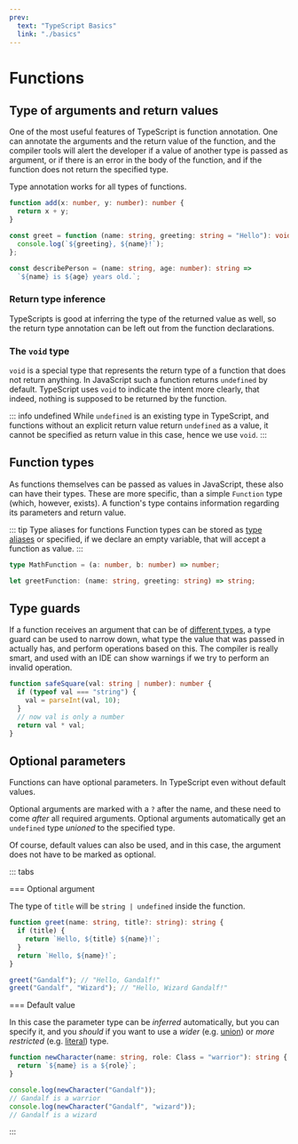 ```yaml
---
prev:
  text: "TypeScript Basics"
  link: "./basics"
---
```


# Functions

## Type of arguments and return values

One of the most useful features of TypeScript is function annotation. One can annotate the arguments and the return value of the function, and the compiler tools will alert the developer if a value of another type is passed as argument, or if there is an error in the body of the function, and if the function does not return the specified type.

Type annotation works for all types of functions.

```typescript
function add(x: number, y: number): number {
  return x + y;
}

const greet = function (name: string, greeting: string = "Hello"): void {
  console.log(`${greeting}, ${name}!`);
};

const describePerson = (name: string, age: number): string =>
  `${name} is ${age} years old.`;
```

### Return type inference

TypeScripts is good at inferring the type of the returned value as well, so the return type annotation can be left out from the function declarations.

### The `void` type

`void` is a special type that represents the return type of a function that does not return anything. In JavaScript such a function returns `undefined` by default. TypeScript uses `void` to indicate the intent more clearly, that indeed, nothing is supposed to be returned by the function.

::: info undefined
While `undefined` is an existing type in TypeScript, and functions without an explicit return value return `undefined` as a value, it cannot be specified as return value in this case, hence we use `void`.
:::

## Function types

As functions themselves can be passed as values in JavaScript, these also can have their types. These are more specific, than a simple `Function` type (which, however, exists). A function's type contains information regarding its parameters and return value.

::: tip Type aliases for functions
Function types can be stored as [type aliases](./basics#type-alias) or specified, if we declare an empty variable, that will accept a function as value.
:::

```typescript
type MathFunction = (a: number, b: number) => number;

let greetFunction: (name: string, greeting: string) => string;
```

## Type guards

If a function receives an argument that can be of [different types](./unions), a type guard can be used to narrow down, what type the value that was passed in actually has, and perform operations based on this. The compiler is really smart, and used with an IDE can show warnings if we try to perform an invalid operation.

```typescript
function safeSquare(val: string | number): number {
  if (typeof val === "string") {
    val = parseInt(val, 10);
  }
  // now val is only a number
  return val * val;
}
```

## Optional parameters

Functions can have optional parameters. In TypeScript even without default values.

Optional arguments are marked with a `?` after the name, and these need to come _after_ all required arguments. Optional arguments automatically get an `undefined` type _unioned_ to the specified type.

Of course, default values can also be used, and in this case, the argument does not have to be marked as optional.

::: tabs

=== Optional argument

The type of `title` will be `string | undefined` inside the function.

```typescript
function greet(name: string, title?: string): string {
  if (title) {
    return `Hello, ${title} ${name}!`;
  }
  return `Hello, ${name}!`;
}

greet("Gandalf"); // "Hello, Gandalf!"
greet("Gandalf", "Wizard"); // "Hello, Wizard Gandalf!"
```

=== Default value

In this case the parameter type can be _inferred_ automatically, but you can specify it, and you _should_ if you want to use a _wider_ (e.g. [union](./unions)) or _more restricted_ (e.g. [literal](./unions#literal-types)) type.

```typescript
function newCharacter(name: string, role: Class = "warrior"): string {
  return `${name} is a ${role}`;
}

console.log(newCharacter("Gandalf"));
// Gandalf is a warrior
console.log(newCharacter("Gandalf", "wizard"));
// Gandalf is a wizard
```

:::
